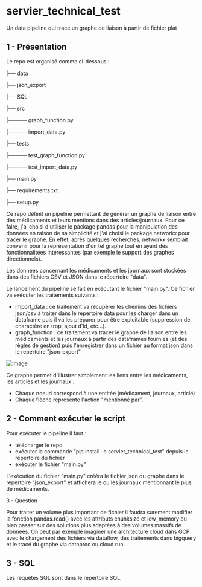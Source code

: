 # servier_technical_test
Un data pipeline qui trace un graphe de liaison à partir de fichier plat

1 - Présentation
----------------------------------------------------------------------------------------------------------------------------------------------------------------------
Le repo est organisé comme ci-dessous :

|── data

|── json_export

|── SQL

|── src

|───── graph_function.py

|───── import_data.py

|── tests

|───── test_graph_function.py

|───── test_import_data.py

|── main.py

|── requirements.txt

|── setup.py


Ce repo définit un pipeline permettant de générer un graphe de liaison entre des médicaments et leurs mentions dans des articles/journaux.
Pour ce faire, j'ai choisi d'utiliser le package pandas pour la manipulation des données en raison de sa simplicité et j'ai choisi le package networkx pour tracer le graphe.
En effet, après quelques recherches, networkx semblait convenir pour la représentation d'un tel graphe tout en ayant des fonctionnalitées intéressantes (par exemple le support des graphes directionnels).

Les données concernant les médicaments et les journaux sont stockées dans des fichiers CSV et JSON dans le répertoire "data".

Le lancement du pipeline se fait en exécutant le fichier "main.py".
Ce fichier va exécuter les traitements suivants :
  * import_data : ce traitement va récupèrer les chemins des fichiers json/csv à traiter dans le repertoire data pour les charger dans un dataframe puis il va les préparer pour être exploitable (suppression de charactère en trop, ajout d'id, etc...).
  * graph_function : ce traitement va tracer le graphe de liaison entre les médicaments et les journaux à partir des dataframes fournies (et des règles de gestion) puis l'enregistrer dans un fichier au format json dans le repertoire "json_export"
  
  ![image](https://user-images.githubusercontent.com/79836255/188482557-d7a4726b-30a6-4cb2-8049-3f436aef3020.png)

Ce graphe permet d'illustrer simplement les liens entre les médicaments, les articles et les journaux :
 * Chaque noeud correspond à une entitée (médicament, journaux, article) 
 * Chaque flèche répresente l'action "mentionné par".

2 - Comment exécuter le script
---------------------------------------------------------------------------------------------------------------------------------------------------------------------
Pour exécuter le pipeline il faut :
  * télécharger le repo
  * exécuter la commande "pip install -e servier_technical_test" depuis le répertoire du fichier
  * exécuter le fichier "main.py"

L'exécution du fichier "main.py" crééra le fichier json du graphe dans le repertoire "json_export" et affichera le ou les journaux mentionnant le plus de médicaments.

3 - Question

Pour traiter un volume plus important de fichier il faudra surement modifier la fonction pandas.read() avec les attributs chunksize et low_memory ou bien passer sur des solutions plus adaptées à des volumes massifs de données.
On peut par exemple imaginer une architecture cloud dans GCP avec le chargement des fichiers via dataflow, des traitements dans bigquery et le tracé du graphe via dataproc ou cloud run.

3 - SQL
---------------------------------------------------------------------------------------------------------------------------------------------------------------------
Les requêtes SQL sont dans le repertoire SQL.
